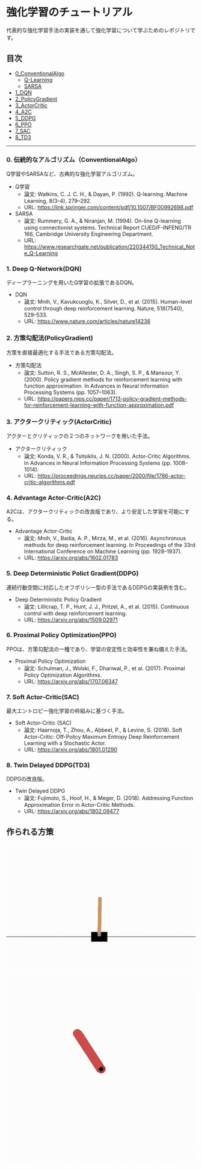 # 強化学習のチュートリアル
代表的な強化学習手法の実装を通して強化学習について学ぶためのレポジトリです。

## 目次
- [0_ConventionalAlgo](https://github.com/tech-tatsuma/RL_Tutorial/tree/master/0_ConventionalAlgo)
    - [Q-Learning](https://github.com/tech-tatsuma/RL_Tutorial/tree/master/0_ConventionalAlgo/Q-Learning)
    - [SARSA](https://github.com/tech-tatsuma/RL_Tutorial/tree/master/0_ConventionalAlgo/Sarsa)
- [1_DQN](https://github.com/tech-tatsuma/RL_Tutorial/tree/master/1_DQN)
- [2_PolicyGradient](https://github.com/tech-tatsuma/RL_Tutorial/tree/master/2_PolicyGradient)
- [3_ActorCritic](https://github.com/tech-tatsuma/RL_Tutorial/tree/master/3_ActorCritic)
- [4_A2C](https://github.com/tech-tatsuma/RL_Tutorial/tree/master/4_A2C)
- [5_DDPG](https://github.com/tech-tatsuma/RL_Tutorial/tree/master/5_DDPG)
- [6_PPO](https://github.com/tech-tatsuma/RL_Tutorial/tree/master/6_PPO)
- [7_SAC](https://github.com/tech-tatsuma/RL_Tutorial/tree/master/7_SAC)
- [8_TD3](https://github.com/tech-tatsuma/RL_Tutorial/tree/master/8_TD3)

---
### 0. 伝統的なアルゴリズム（ConventionalAlgo）
Q学習やSARSAなど、古典的な強化学習アルゴリズム。
- Q学習
    - 論文: Watkins, C. J. C. H., & Dayan, P. (1992). Q-learning. Machine Learning, 8(3-4), 279–292.
    - URL: https://link.springer.com/content/pdf/10.1007/BF00992698.pdf
- SARSA
    - 論文: Rummery, G. A., & Niranjan, M. (1994). On-line Q-learning using connectionist systems. Technical Report CUED/F-INFENG/TR 166, Cambridge University Engineering Department.
    - URL: https://www.researchgate.net/publication/220344150_Technical_Note_Q-Learning
### 1. Deep Q-Network(DQN)
ディープラーニングを用いたQ学習の拡張であるDQN。
- DQN
    - 論文: Mnih, V., Kavukcuoglu, K., Silver, D., et al. (2015). Human-level control through deep reinforcement learning. Nature, 518(7540), 529–533.
    - URL: https://www.nature.com/articles/nature14236
### 2. 方策勾配法(PolicyGradient)
方策を直接最適化する手法である方策勾配法。
- 方策勾配法
    - 論文: Sutton, R. S., McAllester, D. A., Singh, S. P., & Mansour, Y. (2000). Policy gradient methods for reinforcement learning with function approximation. In Advances in Neural Information Processing Systems (pp. 1057–1063).
    - URL: https://papers.nips.cc/paper/1713-policy-gradient-methods-for-reinforcement-learning-with-function-approximation.pdf
### 3. アクタークリティック(ActorCritic)
アクターとクリティックの２つのネットワークを用いた手法。
- アクタークリティック
    - 論文: Konda, V. R., & Tsitsiklis, J. N. (2000). Actor-Critic Algorithms. In Advances in Neural Information Processing Systems (pp. 1008–1014).
    - URL: https://proceedings.neurips.cc/paper/2000/file/1786-actor-critic-algorithms.pdf
### 4. Advantage Actor-Critic(A2C)
A2Cは、アクタークリティックの改良版であり、より安定した学習を可能にする。
- Advantage Actor-Critic
    - 論文: Mnih, V., Badia, A. P., Mirza, M., et al. (2016). Asynchronous methods for deep reinforcement learning. In Proceedings of the 33rd International Conference on Machine Learning (pp. 1928–1937).
    - URL: https://arxiv.org/abs/1602.01783
### 5. Deep Deterministic Polict Gradient(DDPG)
連続行動空間に対応したオフポリシー型の手法であるDDPGの実装例を含む。
- Deep Deterministic Policy Gradient 
    - 論文: Lillicrap, T. P., Hunt, J. J., Pritzel, A., et al. (2015). Continuous control with deep reinforcement learning.
    - URL: https://arxiv.org/abs/1509.02971
### 6. Proximal Policy Optimization(PPO)
PPOは、方策勾配法の一種であり、学習の安定性と効率性を兼ね備えた手法。
- Proximal Policy Optimization
    - 論文: Schulman, J., Wolski, F., Dhariwal, P., et al. (2017). Proximal Policy Optimization Algorithms.
    - URL: https://arxiv.org/abs/1707.06347
### 7. Soft Actor-Critic(SAC)
最大エントロピー強化学習の枠組みに基づく手法。
- Soft Actor-Critic (SAC)
    - 論文: Haarnoja, T., Zhou, A., Abbeel, P., & Levine, S. (2018). Soft Actor-Critic: Off-Policy Maximum Entropy Deep Reinforcement Learning with a Stochastic Actor.
    - URL: https://arxiv.org/abs/1801.01290
### 8. Twin Delayed DDPG(TD3)
DDPGの改良版。
- Twin Delayed DDPG
    - 論文: Fujimoto, S., Hoof, H., & Meger, D. (2018). Addressing Function Approximation Error in Actor-Critic Methods.
    - URL: https://arxiv.org/abs/1802.09477

## 作られる方策
![Cartpole](assets/cartpole.gif)

![Pendulum](assets/pendulum.gif)